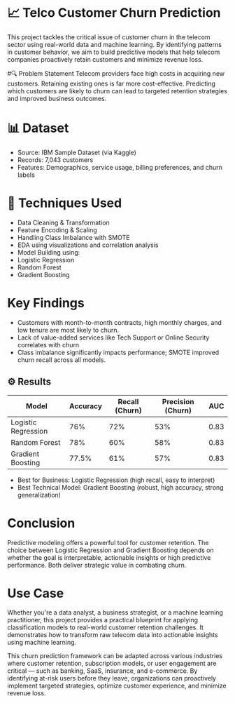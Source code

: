 # 📈 Telco Customer Churn Prediction
This project tackles the critical issue of customer churn in the telecom sector using real-world data and machine learning. By identifying patterns in customer behavior, we aim to build predictive models that help telecom companies proactively retain customers and minimize revenue loss.

#🔍 Problem Statement
Telecom providers face high costs in acquiring new customers. Retaining existing ones is far more cost-effective. Predicting which customers are likely to churn can lead to targeted retention strategies and improved business outcomes.

# 📊 Dataset
- Source: IBM Sample Dataset (via Kaggle)
- Records: 7,043 customers
- Features: Demographics, service usage, billing preferences, and churn labels

# 🧪 Techniques Used
- Data Cleaning & Transformation
- Feature Encoding & Scaling
- Handling Class Imbalance with SMOTE
- EDA using visualizations and correlation analysis
- Model Building using:
- Logistic Regression
- Random Forest
- Gradient Boosting

# Key Findings
- Customers with month-to-month contracts, high monthly charges, and low tenure are most likely to churn.
- Lack of value-added services like Tech Support or Online Security correlates with churn
- Class imbalance significantly impacts performance; SMOTE improved churn recall across all models.

## ⚙️ Results

| Model              | Accuracy | Recall (Churn) | Precision (Churn) | AUC  |
|--------------------|----------|----------------|-------------------|------|
| Logistic Regression| 76%      | 72%            | 53%               | 0.83 |
| Random Forest      | 78%      | 60%            | 58%               | 0.83 |
| Gradient Boosting  | 77.5%    | 61%            | 57%               | 0.83 |


- Best for Business: Logistic Regression (high recall, easy to interpret)
- Best Technical Model: Gradient Boosting (robust, high accuracy, strong generalization)

# Conclusion
Predictive modeling offers a powerful tool for customer retention. The choice between Logistic Regression and Gradient Boosting depends on whether the goal is interpretable, actionable insights or high predictive performance. Both deliver strategic value in combating churn.

# Use Case
Whether you're a data analyst, a business strategist, or a machine learning practitioner, this project provides a practical blueprint for applying classification models to real-world customer retention challenges. It demonstrates how to transform raw telecom data into actionable insights using machine learning.

This churn prediction framework can be adapted across various industries where customer retention, subscription models, or user engagement are critical — such as banking, SaaS, insurance, and e-commerce. By identifying at-risk users before they leave, organizations can proactively implement targeted strategies, optimize customer experience, and minimize revenue loss.

